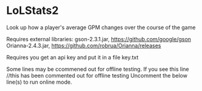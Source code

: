 # LoLStats2
Look up how a player's average GPM changes over the course of the game

Requires external libraries: 
	gson-2.3.1.jar, https://github.com/google/gson
	Orianna-2.4.3.jar, https://github.com/robrua/Orianna/releases
	
Requires you get an api key and put it in a file key.txt

Some lines may be ccommened out for offline testing. If you see this line
//this has been commented out for offline testing
Uncomment the below line(s) to run online mode.
